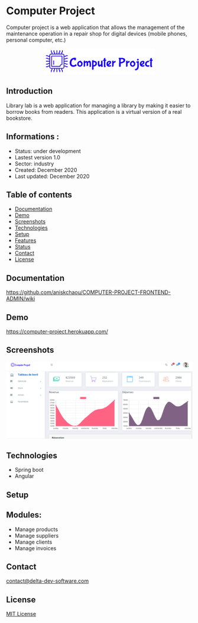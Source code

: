 # Computer Project

Computer project is a web application that allows the management of the maintenance operation in a repair shop for digital devices (mobile phones, personal computer, etc.)


  

<p align="center">
<img  src="screenshots/logo.png"/>
</p>



## Introduction

Library lab is a web application for managing a library by making it easier to borrow books from readers. This application is a virtual version of a real bookstore.

## Informations : 
- Status: under development
- Lastest version 1.0
- Sector: industry
- Created: December 2020
- Last updated: December 2020

## Table of contents
* [Documentation](#general-info)
* [Demo](#demo)
* [Screenshots](#screenshots)
* [Technologies](#technologies)
* [Setup](#setup)
* [Features](#features)
* [Status](#status)
* [Contact](#contact)
* [License](#license)

## Documentation
https://github.com/aniskchaou/COMPUTER-PROJECT-FRONTEND-ADMIN/wiki

## Demo
https://computer-project.herokuapp.com/

## Screenshots
<p align="center">
<img  src="screenshots/screenshot.png"/>
<p>

## Technologies
* Spring boot
* Angular


## Setup


## Modules:
- Manage products
- Manage suppliers
- Manage clients
- Manage invoices

  

## Contact
contact@delta-dev-software.com

## License
<a href="license.txt">MIT License</a>